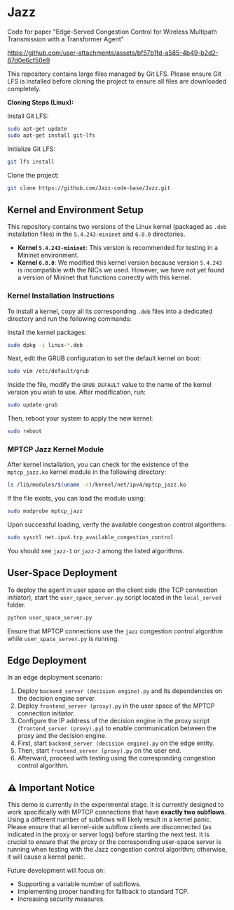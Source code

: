 # Jazz
Code for paper "Edge-Served Congestion Control for Wireless Multipath Transmission with a Transformer Agent"

https://github.com/user-attachments/assets/bf57b1fd-a585-4b49-b2d2-87d0e6cf50e9


This repository contains large files managed by Git LFS. Please ensure Git LFS is installed before cloning the project to ensure all files are downloaded completely.

**Cloning Steps (Linux):**

Install Git LFS:
```bash
sudo apt-get update
sudo apt-get install git-lfs
```

Initialize Git LFS:
```bash
git lfs install
```

Clone the project:
```bash
git clone https://github.com/Jazz-code-base/Jazz.git
```

## Kernel and Environment Setup

This repository contains two versions of the Linux kernel (packaged as `.deb` installation files) in the `5.4.243-mininet` and `6.8.0` directories.

-   **Kernel `5.4.243-mininet`**: This version is recommended for testing in a Mininet environment.
-   **Kernel `6.8.0`**: We modified this kernel version because version `5.4.243` is incompatible with the NICs we used. However, we have not yet found a version of Mininet that functions correctly with this kernel.

### Kernel Installation Instructions

To install a kernel, copy all its corresponding `.deb` files into a dedicated directory and run the following commands:

Install the kernel packages:
```bash
sudo dpkg -i linux-*.deb
```

Next, edit the GRUB configuration to set the default kernel on boot:
```bash
sudo vim /etc/default/grub
```
Inside the file, modify the `GRUB_DEFAULT` value to the name of the kernel version you wish to use. After modification, run:
```bash
sudo update-grub
```
Then, reboot your system to apply the new kernel:
```bash
sudo reboot
```

### MPTCP Jazz Kernel Module

After kernel installation, you can check for the existence of the `mptcp_jazz.ko` kernel module in the following directory:

```bash
ls /lib/modules/$(uname -r)/kernel/net/ipv4/mptcp_jazz.ko
```

If the file exists, you can load the module using:

```bash
sudo modprobe mptcp_jazz
```

Upon successful loading, verify the available congestion control algorithms:

```bash
sudo sysctl net.ipv4.tcp_available_congestion_control
```
You should see `jazz-1` or `jazz-2` among the listed algorithms.

## User-Space Deployment

To deploy the agent in user space on the client side (the TCP connection initiator), start the `user_space_server.py` script located in the `local_served` folder.
```bash
python user_space_server.py
```
Ensure that MPTCP connections use the `jazz` congestion control algorithm while `user_space_server.py` is running.

## Edge Deployment

In an edge deployment scenario:

1.  Deploy `backend_server (decision engine).py` and its dependencies on the decision engine server.
2.  Deploy `frontend_server (proxy).py` in the user space of the MPTCP connection initiator.
3.  Configure the IP address of the decision engine in the proxy script (`frontend_server (proxy).py`) to enable communication between the proxy and the decision engine.
4.  First, start `backend_server (decision engine).py` on the edge entity.
5.  Then, start `frontend_server (proxy).py` on the user end.
6.  Afterward, proceed with testing using the corresponding congestion control algorithm.


## ⚠️ Important Notice

This demo is currently in the experimental stage. It is currently designed to work specifically with MPTCP connections that have **exactly two subflows**. Using a different number of subflows will likely result in a kernel panic. Please ensure that all kernel-side subflow clients are disconnected (as indicated in the proxy or server logs) before starting the next test.
It is crucial to ensure that the proxy or the corresponding user-space server is running when testing with the Jazz congestion control algorithm; otherwise, it will cause a kernel panic.

Future development will focus on:
-   Supporting a variable number of subflows.
-   Implementing proper handling for fallback to standard TCP.
-   Increasing security measures.
